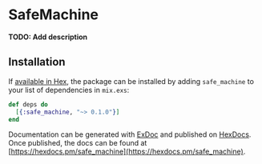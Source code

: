 # SafeMachine

**TODO: Add description**

## Installation

If [available in Hex](https://hex.pm/docs/publish), the package can be installed
by adding `safe_machine` to your list of dependencies in `mix.exs`:

```elixir
def deps do
  [{:safe_machine, "~> 0.1.0"}]
end
```

Documentation can be generated with [ExDoc](https://github.com/elixir-lang/ex_doc)
and published on [HexDocs](https://hexdocs.pm). Once published, the docs can
be found at [https://hexdocs.pm/safe_machine](https://hexdocs.pm/safe_machine).

